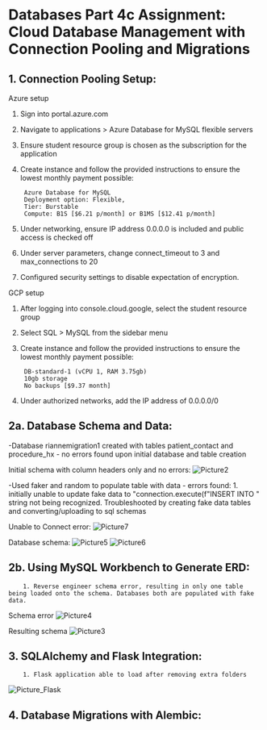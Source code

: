 # Databases Part 4c Assignment: Cloud Database Management with Connection Pooling and Migrations

## 1. Connection Pooling Setup:

Azure setup
1. Sign into portal.azure.com 
2. Navigate to applications > Azure Database for MySQL flexible servers 
3. Ensure student resource group is chosen as the subscription for the application
4. Create instance and follow the provided instructions to ensure the lowest monthly payment possible:

    
        Azure Database for MySQL
        Deployment option: Flexible,
        Tier: Burstable
        Compute: B1S [$6.21 p/month] or B1MS [$12.41 p/month]


5. Under networking, ensure IP address 0.0.0.0 is included and public access is checked off
6. Under server parameters, change connect_timeout to 3 and max_connections to 20
7. Configured security settings to disable expectation of encryption.

GCP setup 
1. After logging into console.cloud.google, select the student resource group
2. Select SQL > MySQL from the sidebar menu
3. Create instance and follow the provided instructions to ensure the lowest monthly payment possible:
        
        
        DB-standard-1 (vCPU 1, RAM 3.75gb)
        10gb storage
        No backups [$9.37 month]


4. Under authorized networks, add the IP address of 0.0.0.0/0 


## 2a. Database Schema and Data:
-Database riannemigration1 created with tables patient_contact and procedure_hx
    - no errors found upon initial database and table creation

Initial schema with column headers only and no errors:
![Picture2](/az/images/FirstDatabaseSchema_Creation_noerrors.png "Text to show on mouseover") 

-Used faker and random to populate table with data
    - errors found:
        1. initially unable to update fake data to  "connection.execute(f"INSERT INTO  " string not being recognized. Troubleshooted by creating fake data tables and converting/uploading to sql schemas

Unable to Connect error:
![Picture7](/az/images/Unabletoconnect_MySQL.png "Text to show on mouseover")

Database schema:
![Picture5](/az/images/Table1_fakedata.png "Text to show on mouseover")
![Picture6](/az/images/Table2_fakedata.png "Text to show on mouseover")

## 2b. Using MySQL Workbench to Generate ERD:
        1. Reverse engineer schema error, resulting in only one table being loaded onto the schema. Databases both are populated with fake data.

Schema error
![Picture4](/az/images/SCHEMA_error.png "Text to show on mouseover")

Resulting schema
![Picture3](/az/images/Resulting_Schema.png "Text to show on mouseover")

## 3. SQLAlchemy and Flask Integration:
        1. Flask application able to load after removing extra folders
![Picture_Flask](images/Flask_db_pooling.png "Text to show on mouseover")

## 4. Database Migrations with Alembic: